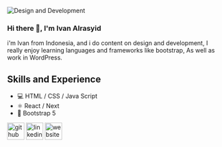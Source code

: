 ![Design and Development](https://pbs.twimg.com/profile_banners/1446477008003764228/1641096151/1080x360)

### Hi there 👋, I'm Ivan Alrasyid
i'm Ivan from Indonesia, and i do content on design and development, I really enjoy learning languages and frameworks like bootstrap, As well as work in WordPress.

## Skills and Experience
* 💻 HTML / CSS / Java Script
* ⚛️ React / Next
* 🤖 Bootstrap 5 


[<img src='https://cdn.jsdelivr.net/npm/simple-icons@3.0.1/icons/github.svg' alt='github' height='40'>](https://github.com/ivanalrasyid)  [<img src='https://cdn.jsdelivr.net/npm/simple-icons@3.0.1/icons/linkedin.svg' alt='linkedin' height='40'>](https://www.linkedin.com/in/IvanAlrasyid/)  [<img src='https://cdn.jsdelivr.net/npm/simple-icons@3.0.1/icons/icloud.svg' alt='website' height='40'>](https://github.com/ivanalrasyid)  



